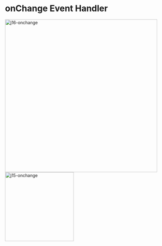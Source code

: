 # onChange Event Handler

<img width="503" alt="j16-onchange" src="https://user-images.githubusercontent.com/24316133/148629831-bcfa50d7-a165-4972-ae96-4e126be8cf20.png">


<img width="227" alt="j15-onchange" src="https://user-images.githubusercontent.com/24316133/148629835-c3af5be9-b512-411d-8102-410412251179.png">
